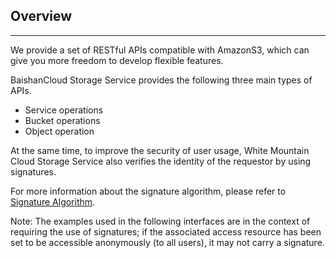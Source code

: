 ## Overview
-------------------

We provide a set of RESTful APIs compatible with AmazonS3, which can give you more freedom to develop flexible features.

BaishanCloud Storage Service provides the following three main types of APIs.

* Service operations
* Bucket operations
* Object operation

At the same time, to improve the security of user usage, White Mountain Cloud Storage Service also verifies the identity of the requestor by using signatures.

For more information about the signature algorithm, please refer to [Signature Algorithm](signature/signature.md).

Note: The examples used in the following interfaces are in the context of requiring the use of signatures; if the associated access resource has been set to be accessible anonymously (to all users), it may not carry a signature.
